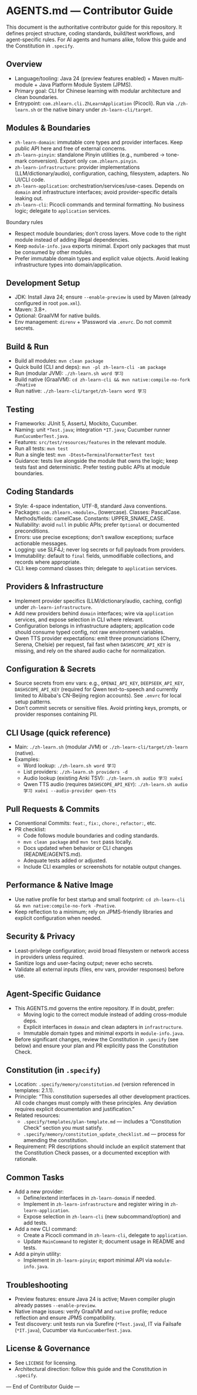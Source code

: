 # AGENTS.md — Contributor Guide

This document is the authoritative contributor guide for this repository. It defines project structure, coding standards, build/test workflows, and agent-specific rules. For AI agents and humans alike, follow this guide and the Constitution in `.specify`.

## Overview
- Language/tooling: Java 24 (preview features enabled) + Maven multi-module + Java Platform Module System (JPMS).
- Primary goal: CLI for Chinese learning with modular architecture and clean boundaries.
- Entrypoint: `com.zhlearn.cli.ZhLearnApplication` (Picocli). Run via `./zh-learn.sh` or the native binary under `zh-learn-cli/target`.

## Modules & Boundaries
- `zh-learn-domain`: immutable core types and provider interfaces. Keep public API here and free of external concerns.
- `zh-learn-pinyin`: standalone Pinyin utilities (e.g., numbered → tone-mark conversion). Export only `com.zhlearn.pinyin`.
- `zh-learn-infrastructure`: provider implementations (LLM/dictionary/audio), configuration, caching, filesystem, adapters. No UI/CLI code.
- `zh-learn-application`: orchestration/services/use-cases. Depends on `domain` and infrastructure interfaces; avoid provider-specific details leaking out.
- `zh-learn-cli`: Picocli commands and terminal formatting. No business logic; delegate to `application` services.

Boundary rules
- Respect module boundaries; don’t cross layers. Move code to the right module instead of adding illegal dependencies.
- Keep `module-info.java` exports minimal. Export only packages that must be consumed by other modules.
- Prefer immutable domain types and explicit value objects. Avoid leaking infrastructure types into domain/application.

## Development Setup
- JDK: Install Java 24; ensure `--enable-preview` is used by Maven (already configured in root `pom.xml`).
- Maven: 3.8+.
- Optional: GraalVM for native builds.
- Env management: `direnv` + 1Password via `.envrc`. Do not commit secrets.

## Build & Run
- Build all modules: `mvn clean package`
- Quick build (CLI and deps): `mvn -pl zh-learn-cli -am package`
- Run (modular JVM): `./zh-learn.sh word 学习`
- Build native (GraalVM): `cd zh-learn-cli && mvn native:compile-no-fork -Pnative`
- Run native: `./zh-learn-cli/target/zh-learn word 学习`

## Testing
- Frameworks: JUnit 5, AssertJ, Mockito, Cucumber.
- Naming: unit `*Test.java`; integration `*IT.java`; Cucumber runner `RunCucumberTest.java`.
- Features: `src/test/resources/features` in the relevant module.
- Run all tests: `mvn test`
- Run a single test: `mvn -Dtest=TerminalFormatterTest test`
- Guidance: tests live alongside the module that owns the logic; keep tests fast and deterministic. Prefer testing public APIs at module boundaries.

## Coding Standards
- Style: 4-space indentation, UTF-8, standard Java conventions.
- Packages: `com.zhlearn.<module>…` (lowercase). Classes: PascalCase. Methods/fields: camelCase. Constants: UPPER_SNAKE_CASE.
- Nullability: avoid `null` in public APIs; prefer `Optional` or documented preconditions.
- Errors: use precise exceptions; don’t swallow exceptions; surface actionable messages.
- Logging: use SLF4J; never log secrets or full payloads from providers.
- Immutability: default to `final` fields, unmodifiable collections, and records where appropriate.
- CLI: keep command classes thin; delegate to `application` services.

## Providers & Infrastructure
- Implement provider specifics (LLM/dictionary/audio, caching, config) under `zh-learn-infrastructure`.
- Add new providers behind `domain` interfaces; wire via `application` services, and expose selection in CLI where relevant.
- Configuration belongs in infrastructure adapters; application code should consume typed config, not raw environment variables.
- Qwen TTS provider expectations: emit three pronunciations (Cherry, Serena, Chelsie) per request, fail fast when `DASHSCOPE_API_KEY` is missing, and rely on the shared audio cache for normalization.

## Configuration & Secrets
- Source secrets from env vars: e.g., `OPENAI_API_KEY`, `DEEPSEEK_API_KEY`, `DASHSCOPE_API_KEY` (required for Qwen text-to-speech and currently limited to Alibaba's CN-Beijing region accounts). See `.envrc` for local setup patterns.
- Don’t commit secrets or sensitive files. Avoid printing keys, prompts, or provider responses containing PII.

## CLI Usage (quick reference)
- Main: `./zh-learn.sh` (modular JVM) or `./zh-learn-cli/target/zh-learn` (native).
- Examples:
  - Word lookup: `./zh-learn.sh word 学习`
  - List providers: `./zh-learn.sh providers -d`
  - Audio lookup (existing Anki TSV): `./zh-learn.sh audio 学习 xuéxí`
  - Qwen TTS audio (requires `DASHSCOPE_API_KEY`): `./zh-learn.sh audio 学习 xuéxí --audio-provider qwen-tts`

## Pull Requests & Commits
- Conventional Commits: `feat:`, `fix:`, `chore:`, `refactor:`, etc.
- PR checklist:
  - Code follows module boundaries and coding standards.
  - `mvn clean package` and `mvn test` pass locally.
  - Docs updated when behavior or CLI changes (README/AGENTS.md).
  - Adequate tests added or adjusted.
  - Include CLI examples or screenshots for notable output changes.

## Performance & Native Image
- Use native profile for best startup and small footprint: `cd zh-learn-cli && mvn native:compile-no-fork -Pnative`.
- Keep reflection to a minimum; rely on JPMS-friendly libraries and explicit configuration when needed.

## Security & Privacy
- Least-privilege configuration; avoid broad filesystem or network access in providers unless required.
- Sanitize logs and user-facing output; never echo secrets.
- Validate all external inputs (files, env vars, provider responses) before use.

## Agent-Specific Guidance
- This AGENTS.md governs the entire repository. If in doubt, prefer:
  - Moving logic to the correct module instead of adding cross-module deps.
  - Explicit interfaces in `domain` and clean adapters in `infrastructure`.
  - Immutable domain types and minimal exports in `module-info.java`.
- Before significant changes, review the Constitution in `.specify` (see below) and ensure your plan and PR explicitly pass the Constitution Check.

## Constitution (in `.specify`)
- Location: `.specify/memory/constitution.md` (version referenced in templates: 2.1.1).
- Principle: “This constitution supersedes all other development practices. All code changes must comply with these principles. Any deviation requires explicit documentation and justification.”
- Related resources:
  - `.specify/templates/plan-template.md` — includes a “Constitution Check” section you must satisfy.
  - `.specify/memory/constitution_update_checklist.md` — process for amending the constitution.
- Requirement: PR descriptions should include an explicit statement that the Constitution Check passes, or a documented exception with rationale.

## Common Tasks
- Add a new provider:
  - Define/extend interfaces in `zh-learn-domain` if needed.
  - Implement in `zh-learn-infrastructure` and register wiring in `zh-learn-application`.
  - Expose selection in `zh-learn-cli` (new subcommand/option) and add tests.
- Add a new CLI command:
  - Create a Picocli command in `zh-learn-cli`, delegate to `application`.
  - Update `MainCommand` to register it; document usage in README and tests.
- Add a pinyin utility:
  - Implement in `zh-learn-pinyin`; export minimal API via `module-info.java`.

## Troubleshooting
- Preview features: ensure Java 24 is active; Maven compiler plugin already passes `--enable-preview`.
- Native image issues: verify GraalVM and `native` profile; reduce reflection and ensure JPMS compatibility.
- Test discovery: unit tests run via Surefire (`*Test.java`), IT via Failsafe (`*IT.java`), Cucumber via `RunCucumberTest.java`.

## License & Governance
- See `LICENSE` for licensing.
- Architectural direction: follow this guide and the Constitution in `.specify`.

— End of Contributor Guide —
